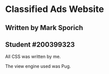 Classified Ads Website
======================
Written by Mark Sporich
-----------------------
Student #200399323
------------------
All CSS was written by me.

The view engine used was Pug.